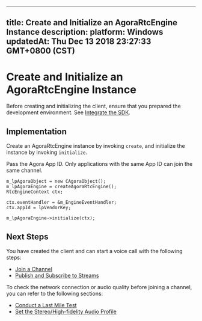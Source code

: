 
---
title: Create and Initialize an AgoraRtcEngine Instance
description: 
platform: Windows
updatedAt: Thu Dec 13 2018 23:27:33 GMT+0800 (CST)
---
# Create and Initialize an AgoraRtcEngine Instance
Before creating and initializing the client, ensure that you prepared the development environment. See [Integrate the SDK](../../en/Voice/windows_video.md).

## Implementation

Create an AgoraRtcEngine instance by invoking <code>create</code>, and initialize the instance by invoking <code>initialize</code>.

Pass the Agora App ID. Only applications with the same App ID can join the same channel.

```
m_lpAgoraObject = new CAgoraObject();
m_lpAgoraEngine = createAgoraRtcEngine();
RtcEngineContext ctx;

ctx.eventHandler = &m_EngineEventHandler;
ctx.appId = lpVendorKey;

m_lpAgoraEngine->initialize(ctx);
```


## Next Steps
You have created the client and can start a voice call with the following steps:

- [Join a Channel](../../en/Voice/join_communication_windows.md)
- [Publish and Subscribe to Streams](../../en/Voice/publish_windows_audio.md)

To check the network connection or audio quality before joining a channel, you can refer to the following sections:

- [Conduct a Last Mile Test](../../en/Voice/lastmile_windows.md)
- [Set the Stereo/High-fidelity Audio Profile](../../en/Voice/audio_profile_windows.md)
